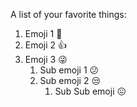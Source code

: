 A list of your favorite things:
1. Emoji 1 :blue_heart:
2. Emoji 2 :+1:
3. Emoji 3 :stuck_out_tongue_winking_eye:
    1. Sub emoji 1 :confused:
    2. Sub emoji 2 :unamused:
        1. Sub Sub emoji :confounded:
      
